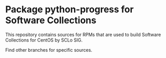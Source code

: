 # Package python-progress for Software Collections

This repository contains sources for RPMs that are used
to build Software Collections for CentOS by SCLo SIG.

Find other branches for specific sources.
